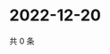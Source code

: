 # 2022-12-20

共 0 条

<!-- BEGIN WEIBO -->
<!-- 最后更新时间 Tue Dec 20 2022 11:14:29 GMT+0800 (China Standard Time) -->

<!-- END WEIBO -->
